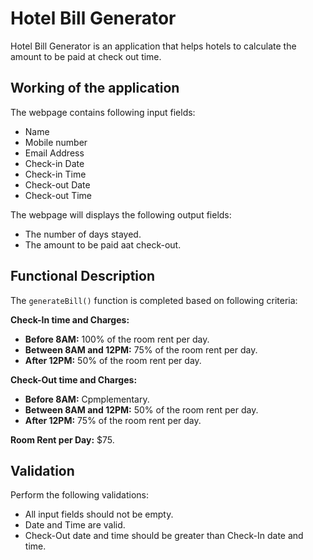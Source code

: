 # Hotel Bill Generator

Hotel Bill Generator is an application that helps hotels to calculate the amount to be paid at check out time.

## Working of the application

The webpage contains following input fields:

- Name
- Mobile number
- Email Address
- Check-in Date
- Check-in Time
- Check-out Date
- Check-out Time

The webpage will displays the following output fields:

- The number of days stayed.
- The amount to be paid aat check-out.

## Functional Description

The `generateBill()` function is completed based on following criteria:

**Check-In time and Charges:**

- **Before 8AM:** 100% of the room rent per day.
- **Between 8AM and 12PM:** 75% of the room rent per day.
- **After 12PM:** 50% of the room rent per day.

**Check-Out time and Charges:**

- **Before 8AM:** Cpmplementary.
- **Between 8AM and 12PM:** 50% of the room rent per day.
- **After 12PM:** 75% of the room rent per day.

**Room Rent per Day:** $75.

## Validation

Perform the following validations:

- All input fields should not be empty.
- Date and Time are valid.
- Check-Out date and time should be greater than Check-In date and time.
